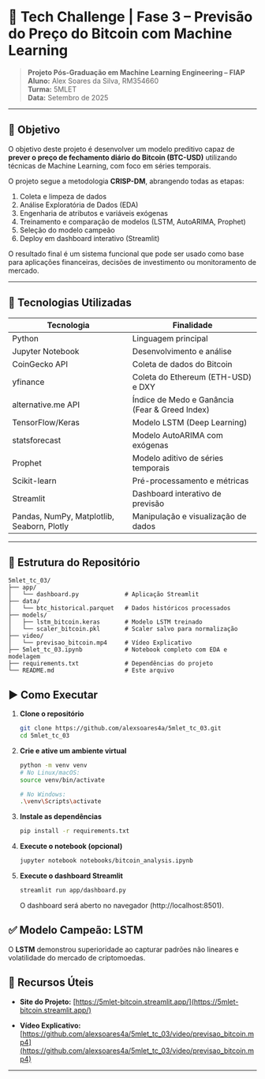 # 🚀 Tech Challenge | Fase 3 – Previsão do Preço do Bitcoin com Machine Learning

> **Projeto Pós-Graduação em Machine Learning Engineering – FIAP**  
> **Aluno:** Alex Soares da Silva, RM354660  
> **Turma:** 5MLET  
> **Data:** Setembro de 2025

---

## 🎯 Objetivo

O objetivo deste projeto é desenvolver um modelo preditivo capaz de **prever o preço de fechamento diário do Bitcoin (BTC-USD)** utilizando técnicas de Machine Learning, com foco em séries temporais.

O projeto segue a metodologia **CRISP-DM**, abrangendo todas as etapas:
1. Coleta e limpeza de dados
2. Análise Exploratória de Dados (EDA)
3. Engenharia de atributos e variáveis exógenas
4. Treinamento e comparação de modelos (LSTM, AutoARIMA, Prophet)
5. Seleção do modelo campeão
6. Deploy em dashboard interativo (Streamlit)

O resultado final é um sistema funcional que pode ser usado como base para aplicações financeiras, decisões de investimento ou monitoramento de mercado.

---

## 🔧 Tecnologias Utilizadas

| Tecnologia | Finalidade |
|----------|------------|
| Python | Linguagem principal |
| Jupyter Notebook | Desenvolvimento e análise |
| CoinGecko API | Coleta de dados do Bitcoin |
| yfinance | Coleta do Ethereum (ETH-USD) e DXY |
| alternative.me API | Índice de Medo e Ganância (Fear & Greed Index) |
| TensorFlow/Keras | Modelo LSTM (Deep Learning) |
| statsforecast | Modelo AutoARIMA com exógenas |
| Prophet | Modelo aditivo de séries temporais |
| Scikit-learn | Pré-processamento e métricas |
| Streamlit | Dashboard interativo de previsão |
| Pandas, NumPy, Matplotlib, Seaborn, Plotly | Manipulação e visualização de dados |

---

## 📁 Estrutura do Repositório
```
5mlet_tc_03/
├── app/
│   └── dashboard.py             # Aplicação Streamlit
├── data/
│   └── btc_historical.parquet   # Dados históricos processados
├── models/
│   ├── lstm_bitcoin.keras       # Modelo LSTM treinado
│   └── scaler_bitcoin.pkl       # Scaler salvo para normalização
├── video/
│   └── previsao_bitcoin.mp4     # Vídeo Explicativo
├── 5mlet_tc_03.ipynb            # Notebook completo com EDA e modelagem
├── requirements.txt             # Dependências do projeto
└── README.md                    # Este arquivo
```

## ▶️ Como Executar

1. **Clone o repositório**
    ```bash
    git clone https://github.com/alexsoares4a/5mlet_tc_03.git
    cd 5mlet_tc_03
    ```

2.  **Crie e ative um ambiente virtual**
    ```bash
    python -m venv venv
    # No Linux/macOS:
    source venv/bin/activate

    # No Windows:
    .\venv\Scripts\activate
    ```

3. **Instale as dependências**
    ```bash
    pip install -r requirements.txt
    ```

4. **Execute o notebook (opcional)**
    ```bash
    jupyter notebook notebooks/bitcoin_analysis.ipynb
    ```

4. **Execute o dashboard Streamlit**
    ```bash
    streamlit run app/dashboard.py
    ```
    O dashboard será aberto no navegador (http://localhost:8501).
 

## ✅ Modelo Campeão: LSTM
O **LSTM** demonstrou superioridade ao capturar padrões não lineares e volatilidade do mercado de criptomoedas. 
 
## 📎 Recursos Úteis

*   **Site do Projeto:** [https://5mlet-bitcoin.streamlit.app/](https://5mlet-bitcoin.streamlit.app/)

*   **Vídeo Explicativo:** [https://github.com/alexsoares4a/5mlet_tc_03/video/previsao_bitcoin.mp4](https://github.com/alexsoares4a/5mlet_tc_03/video/previsao_bitcoin.mp4)

---
     